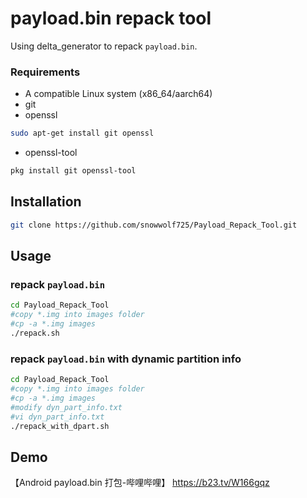 # payload.bin repack tool

Using delta_generator to repack `payload.bin`.

### Requirements

- A compatible Linux system (x86_64/aarch64)
- git
- openssl
```bash
sudo apt-get install git openssl
```
- openssl-tool

```bash
pkg install git openssl-tool
```

## Installation
```bash
git clone https://github.com/snowwolf725/Payload_Repack_Tool.git
```

## Usage

### repack `payload.bin`

```bash
cd Payload_Repack_Tool
#copy *.img into images folder
#cp -a *.img images
./repack.sh
```

### repack `payload.bin` with dynamic partition info

```bash
cd Payload_Repack_Tool
#copy *.img into images folder
#cp -a *.img images
#modify dyn_part_info.txt
#vi dyn_part_info.txt
./repack_with_dpart.sh
```

## Demo
【Android payload.bin 打包-哔哩哔哩】 
https://b23.tv/W166gqz

